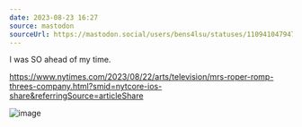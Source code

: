 ```yaml
---
date: 2023-08-23 16:27
source: mastodon
sourceUrl: https://mastodon.social/users/bens4lsu/statuses/110941047947238615
---
```

<p>I was SO ahead of my time. </p><p><a href="https://www.nytimes.com/2023/08/22/arts/television/mrs-roper-romp-threes-company.html?smid=nytcore-ios-share&amp;referringSource=articleShare" target="_blank" rel="nofollow noopener noreferrer" translate="no"><span class="invisible">https://www.</span><span class="ellipsis">nytimes.com/2023/08/22/arts/te</span><span class="invisible">levision/mrs-roper-romp-threes-company.html?smid=nytcore-ios-share&amp;referringSource=articleShare</span></a></p>

<img src="" alt="image ">